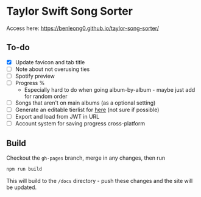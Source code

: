 # Taylor Swift Song Sorter

Access here: https://benleong0.github.io/taylor-song-sorter/

## To-do

- [x] Update favicon and tab title
- [ ] Note about not overusing ties
- [ ] Spotify preview
- [ ] Progress %
  - Especially hard to do when going album-by-album - maybe just add for random order
- [ ] Songs that aren't on main albums (as a optional setting)
- [ ] Generate an editable tierlist for [here](https://tiermaker.com/create/all-taylor-swift-songs-updated-for-speak-now-tv-15777298) (not sure if possible)
- [ ] Export and load from JWT in URL
- [ ] Account system for saving progress cross-platform

## Build

Checkout the `gh-pages` branch, merge in any changes, then run

```bash
npm run build
```

This will build to the `/docs` directory - push these changes and the site will be updated.
